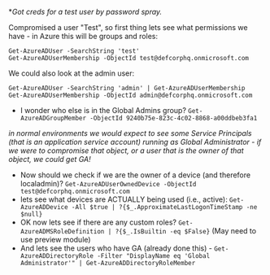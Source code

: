 *_Got creds for a test user by password spray._

Compromised a user "Test", so first thing lets see what permissions we have - in Azure this will be groups and roles:
```
Get-AzureADUser -SearchString 'test'
Get-AzureADUserMembership -ObjectId test@defcorphq.onmicrosoft.com
```

We could also look at the admin user:
```
Get-AzureADUser -SearchString 'admin' | Get-AzureADUserMembership
Get-AzureADUserMembership -ObjectId admin@defcorphq.onmicrosoft.com
```
- I wonder who else is in the Global Admins group? ```Get-AzureADGroupMember -ObjectId 9240b75e-823c-4c02-8868-a00ddbeb3fa1```

_in normal environments we would expect to see some Service Principals (that is an application service account) running as Global Administrator - if we were to compromise that object, or a user that is the owner of that object, we could get GA!_


- Now should we check if we are the owner of a device (and therefore localadmin)? ```Get-AzureADUserOwnedDevice -ObjectId test@defcorphq.onmicrosoft.com```
- lets see what devices are ACTUALLY being used (i.e., active): ```Get-AzureADDevice -All $true | ?{$_.ApproximateLastLogonTimeStamp -ne $null}```
- OK now lets see if there are any custom roles? ```Get-AzureADMSRoleDefinition | ?{$_.IsBuiltin -eq $False}``` (May need to use preview module)
- And lets see the users who have GA (already done this) - ```Get-AzureADDirectoryRole -Filter "DisplayName eq 'Global Administrator'" | Get-AzureADDirectoryRoleMember```

